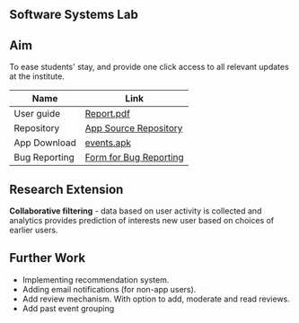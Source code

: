 ## Software Systems Lab


Aim
---
To ease students' stay, and provide one click access to all relevant updates at the institute.

| Name  |  Link |
|---|---|
| User guide | <a href="6. Project Report (25 April 2017)/Report.pdf">Report.pdf</a> |
| Repository | <a href="https://github.com/namangl/eventsapp">App Source Repository</a> |
| App Download | <a href="events.apk">events.apk</a> |
| Bug Reporting | <a href="https://goo.gl/O4wpGg">Form for Bug Reporting</a> |

Research Extension
------------------
<b>Collaborative filtering</b> - data based on user activity is collected and analytics provides prediction of interests new user based on choices of earlier users.

Further Work
------------

* Implementing recommendation system.
* Adding email notifications (for non-app users).
* Add review mechanism. With option to add, moderate and read reviews.
* Add past event grouping

